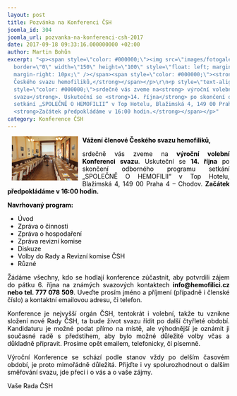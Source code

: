 ```yaml
---
layout: post
title: Pozvánka na Konferenci ČSH
joomla_id: 304
joomla_url: pozvanka-na-konferenci-csh-2017
date: 2017-09-18 09:33:16.000000000 +02:00
author: Martin Bohůn
excerpt: "<p><span style=\"color: #000000;\"><img src=\"images/fotogalerie/konference/img_4666.jpg\"
  border=\"0\" width=\"150\" height=\"100\" style=\"float: left; margin-left: 10px;
  margin-right: 10px;\" /></span><span style=\"color: #000000;\"><strong>Vážení členové
  Českého svazu hemofiliků,</strong></span></p>\r\n<p style=\"text-align: justify;\"><span
  style=\"color: #000000;\">srdečně vás zveme na<strong> výroční volební Konferenci
  svazu</strong>. Uskuteční se <strong>14. října</strong> po skončení odborného programu
  setkání „SPOLEČNĚ O HEMOFILII“ v Top Hotelu, Blažimská 4, 149 00 Praha 4 – Chodov.
  <strong>Začátek předpokládáme v 16:00 hodin.</strong></span></p>"
category: Konference ČSH
---
```

<p><span style="color: #000000;"><img src="images/fotogalerie/konference/img_4666.jpg" border="0" width="150" height="100" style="float: left; margin-left: 10px; margin-right: 10px;" /></span><span style="color: #000000;"><strong>Vážení členové Českého svazu hemofiliků,</strong></span></p>

<p style="text-align: justify;"><span style="color: #000000;">srdečně vás zveme na<strong> výroční volební Konferenci svazu</strong>. Uskuteční se <strong>14. října</strong> po skončení odborného programu setkání „SPOLEČNĚ O HEMOFILII“ v Top Hotelu, Blažimská 4, 149 00 Praha 4 – Chodov. <strong>Začátek předpokládáme v 16:00 hodin.</strong></span></p>



<p><span style="color: #000000;"><strong>Navrhovaný program:</strong></span></p>

<ul>

<li><span style="color: #000000;">Úvod</span></li>

<li><span style="color: #000000;">Zpráva o činnosti</span></li>

<li><span style="color: #000000;">Zpráva o hospodaření</span></li>

<li><span style="color: #000000;">Zpráva revizní komise</span></li>

<li><span style="color: #000000;">Diskuze</span></li>

<li><span style="color: #000000;">Volby do Rady a Revizní komise ČSH</span></li>

<li><span style="color: #000000;">Různé</span></li>

</ul>

<p style="text-align: justify;"><span style="color: #000000;">Žádáme všechny, kdo se hodlají konference zúčastnit, aby potvrdili zájem do pátku 6. října na známých svazových kontaktech <strong>info@hemofilici.cz nebo tel. 777 078 509</strong>. Uveďte prosím jméno a příjmení (případně i členské číslo) a kontaktní emailovou adresu, či telefon.</span></p>

<p style="text-align: justify;"><span style="color: #000000;">Konference je nejvyšší orgán ČSH, tentokrát i volební, takže tu vznikne složení nové Rady ČSH, ta bude život svazu řídit po další čtyřleté období. Kandidaturu je možné podat přímo na místě, ale výhodnější je oznámit ji současné radě s předstihem, aby bylo možné důležité volby včas a důkladně připravit. Prosíme opět emailem, telefonicky, čí písemně.</span></p>

<p style="text-align: justify;"><span style="color: #000000;">Výroční Konference se schází podle stanov vždy po delším časovém období, je proto mimořádně důležitá. Přijďte i vy spolurozhodnout o dalším směřování svazu, jde přeci i o vás a o vaše zájmy.</span></p>

<p style="text-align: justify;"><span style="color: #000000;">Vaše Rada ČSH</span></p>

